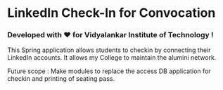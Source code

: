 # LinkedIn Check-In for Convocation
### Developed with :heart: for Vidyalankar Institute of Technology !
This Spring application allows students to checkin by connecting their LinkedIn accounts.
It allows my College to maintain the alumini network.


Future scope : Make modules to replace the access DB application for checkin and printing of seating pass.
